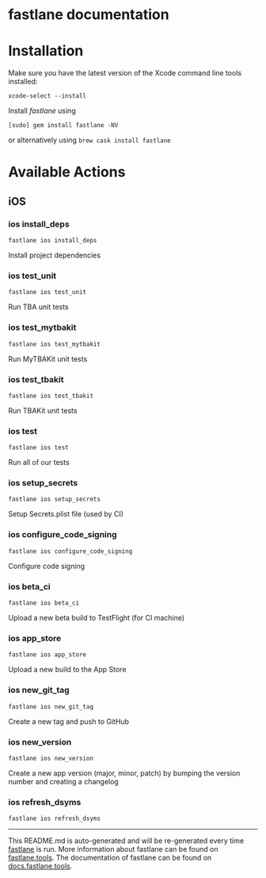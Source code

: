 fastlane documentation
================
# Installation

Make sure you have the latest version of the Xcode command line tools installed:

```
xcode-select --install
```

Install _fastlane_ using
```
[sudo] gem install fastlane -NV
```
or alternatively using `brew cask install fastlane`

# Available Actions
## iOS
### ios install_deps
```
fastlane ios install_deps
```
Install project dependencies
### ios test_unit
```
fastlane ios test_unit
```
Run TBA unit tests
### ios test_mytbakit
```
fastlane ios test_mytbakit
```
Run MyTBAKit unit tests
### ios test_tbakit
```
fastlane ios test_tbakit
```
Run TBAKit unit tests
### ios test
```
fastlane ios test
```
Run all of our tests
### ios setup_secrets
```
fastlane ios setup_secrets
```
Setup Secrets.plist file (used by CI)
### ios configure_code_signing
```
fastlane ios configure_code_signing
```
Configure code signing
### ios beta_ci
```
fastlane ios beta_ci
```
Upload a new beta build to TestFlight (for CI machine)
### ios app_store
```
fastlane ios app_store
```
Upload a new build to the App Store
### ios new_git_tag
```
fastlane ios new_git_tag
```
Create a new tag and push to GitHub
### ios new_version
```
fastlane ios new_version
```
Create a new app version (major, minor, patch) by bumping the version number and creating a changelog
### ios refresh_dsyms
```
fastlane ios refresh_dsyms
```


----

This README.md is auto-generated and will be re-generated every time [fastlane](https://fastlane.tools) is run.
More information about fastlane can be found on [fastlane.tools](https://fastlane.tools).
The documentation of fastlane can be found on [docs.fastlane.tools](https://docs.fastlane.tools).
